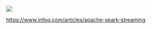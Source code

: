 ![](http://spark.apache.org/docs/latest/img/streaming-arch.png)








https://www.infoq.com/articles/apache-spark-streaming
